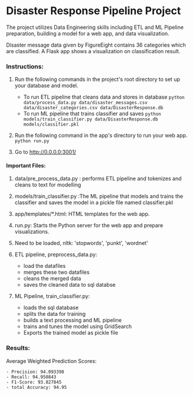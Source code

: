 # Disaster Response Pipeline Project

The project utilizes Data Engineering skills including ETL and ML Pipeline preparation, building a model for a web app, 
and data visualization.

Disaster message data given by FigureEight contains 36 categories which are classified.
A Flask app shows a visualization on classification result.


### Instructions:
1. Run the following commands in the project's root directory to set up your database and model.

    - To run ETL pipeline that cleans data and stores in database
        `python data/process_data.py data/disaster_messages.csv data/disaster_categories.csv data/DisasterResponse.db`
    - To run ML pipeline that trains classifier and saves
        `python models/train_classifier.py data/DisasterResponse.db models/classifier.pkl`

2. Run the following command in the app's directory to run your web app.
    `python run.py`

3. Go to http://0.0.0.0:3001/


#### Important Files: 
1.  data/pre_process_data.py :  performs ETL pipeline and  tokenizes and cleans to text for modelling
2.  models/train_classifier.py :The ML pipeline that  models and trains the classifier and saves the model in a pickle file
named classifier.pkl
3. app/templates/*.html: HTML templates for the web app.
4. run.py: Starts the Python server for the web app and prepare visualizations.
5.  Need to be loaded, nltk: 'stopwords', 'punkt', 'wordnet'
		
4. ETL pipeline, preprocess_data.py:  
	- load the datafiles
	- merges these two datafiles 
	- cleans the merged data
	- saves the cleaned data to sql databse
5. ML Pipeline, train_classifier.py:
	- loads the sql database
	- splits the data for training
	- builds a text processing and ML pipeline
	- trains and tunes the  model using GridSearch
	- Exports the trained model as pickle file
	
### Results:
Average Weighted Prediction Scores:

	- Precision: 94.093398
	- Recall: 94.950843  
	- F1-Score: 93.827845
	- total Accuracy: 94.95